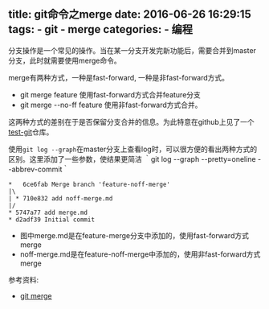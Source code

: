 title: git命令之merge
date: 2016-06-26 16:29:15
tags:
    - git
    - merge
categories:
    - 编程
---
分支操作是一个常见的操作。当在某一分支开发完新功能后，需要合并到master分支，此时就需要使用merge命令。

merge有两种方式，一种是fast-forward, 一种是非fast-forward方式。

* git merge feature 使用fast-forward方式合并feature分支
* git merge --no-ff feature 使用非fast-forward方式合并。

这两种方式的差别在于是否保留分支合并的信息。为此特意在github上见了一个[test-git](https://github.com/dengshilong/test-git)仓库。

使用`git log --graph`在master分支上查看log时，可以很方便的看出两种方式的区别。这里添加了一些参数，使结果更简洁
｀git log --graph --pretty=oneline --abbrev-commit｀

```
*   6ce6fab Merge branch 'feature-noff-merge'
|\
| * 710e832 add noff-merge.md
|/
* 5747a77 add merge.md
* d2adf39 Initial commit
```

* 图中merge.md是在feature-merge分支中添加的，使用fast-forward方式merge
* noff-merge.md是在feature-noff-merge中添加的，使用非fast-forward方式merge

参考资料:
* [git merge](https://git-scm.com/docs/git-merge)
